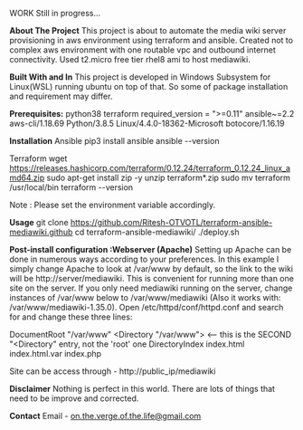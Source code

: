WORK Still in progress...

**About The Project**
This project is about to automate the media wiki server provisioning
in aws environment using terraform and ansible.
Created not to complex aws environment with one routable vpc and outbound internet
connectivity. Used t2.micro free tier rhel8 ami to host mediawiki.


**Built With and In**
This project is developed in Windows Subsystem for Linux(WSL) running ubuntu
on top of that. So some of package installation and requirement may differ.


**Prerequisites:**
python38
terraform required_version = ">=0.11"
ansible~=2.2
aws-cli/1.18.69 Python/3.8.5 Linux/4.4.0-18362-Microsoft botocore/1.16.19


**Installation**
Ansible
pip3 install ansible
ansible --version

Terraform
wget https://releases.hashicorp.com/terraform/0.12.24/terraform_0.12.24_linux_amd64.zip
sudo apt-get install zip -y
unzip terraform*.zip
sudo mv terraform /usr/local/bin
terraform --version

Note : Please set the environment variable accordingly.

**Usage**
git clone https://github.com/Ritesh-OTVOTL/terraform-ansible-mediawiki.github
cd terraform-ansible-mediawiki/
./deploy.sh


**Post-install configuration :Webserver (Apache)**
Setting up Apache can be done in numerous ways according to your preferences. In this example I simply change Apache to look at /var/www by default, so the link to the wiki will be http://server/mediawiki. This is convenient for running more than one site on the server. If you only need mediawiki running on the server, change instances of /var/www below to /var/www/mediawiki (Also it works with: /var/www/mediawiki-1.35.0). Open /etc/httpd/conf/httpd.conf and search for and change these three lines:

DocumentRoot "/var/www"
<Directory "/var/www">     <-- this is the SECOND "<Directory" entry, not the 'root' one
DirectoryIndex index.html index.html.var index.php

Site can be access through - http://public_ip/mediawiki


**Disclaimer**
Nothing is perfect in this world. There are lots of things that need to be improve and corrected.


**Contact**
Email - on.the.verge.of.the.life@gmail.com
